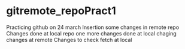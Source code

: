 # gitremote_repoPract1
Practicing github on 24 march
Insertion some changes in remote repo
Changes done at local repo
one more changes done at local
chaging changes at remote
Changes to check fetch at local
